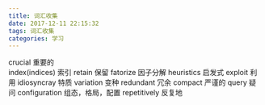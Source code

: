 ```yaml
---
title: 词汇收集
date: 2017-12-11 22:15:32
tags: 词汇收集
categories: 学习
---
```

crucial 重要的  
index(indices) 索引
retain 保留
fatorize 因子分解
heuristics 启发式
exploit 利用
idiosyncray 特质
variation 变种
redundant 冗余
compact 严谨的
query 疑问
configuration 组态，格局，配置
repetitively 反复地

